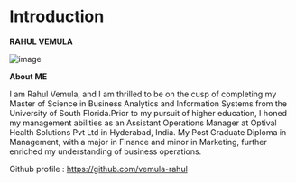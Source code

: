 # Introduction

**RAHUL VEMULA**

![image](https://github.com/vemula-rahul/Introduction/assets/107652878/887bd902-5cc8-4261-a292-f027534eeddc)


**About ME**

I am Rahul Vemula, and I am thrilled to be on the cusp of completing my Master of Science in Business Analytics and Information Systems from the University of South Florida.Prior to my pursuit of higher education, I honed my management abilities as an Assistant Operations Manager at Optival Health Solutions Pvt Ltd in Hyderabad, India. My Post Graduate Diploma in Management, with a major in Finance and minor in Marketing, further enriched my understanding of business operations.
                              
Github profile : https://github.com/vemula-rahul
